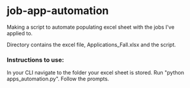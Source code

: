 # job-app-automation

Making a script to automate populating excel sheet with the jobs I've applied to. 

Directory contains the excel file, Applications_Fall.xlsx and the script.

### Instructions to use: 
In your CLI navigate to the folder your excel sheet is stored. 
Run "python apps_automation.py".
Follow the prompts. 
